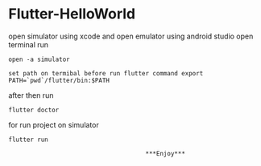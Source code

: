 # Flutter-HelloWorld

open simulator using xcode and
open emulator using android studio
open terminal run
```
open -a simulator
```
```       
set path on termibal before run flutter command export PATH=`pwd`/flutter/bin:$PATH
```
after then run 
```
flutter doctor
```
for run project on simulator 
```
flutter run
```

                                          ***Enjoy***
